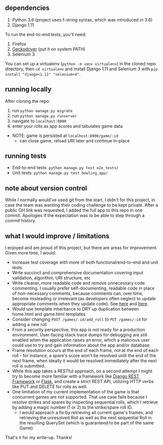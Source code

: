 ## dependencies
1. Python 3.6 (project uses f-string syntax, which was introduced in 3.6)
2. Django 1.11

To run the end-to-end tests, you'll need:
1. Firefox
2. [Geckodriver](https://github.com/mozilla/geckodriver/releases) (put it on system PATH)
3. Selenium 3

You can set up a virtualenv (```python -m venv virtualenv```) in the cloned repo directory, then ```cd virtualenv``` and install Django 1.11 and Selenium 3 with ```pip install "django<1.12" "selenium<4"```.

## running locally
After cloning the repo:
  1. run ```python manage.py migrate```
  2. run ```python manage.py runserver```
  3. navigate to ```localhost:8000```
  4. enter your rolls as app scores and tabulates game data
* NOTE: game is persisted at ```localhost:8000/game/:id```
  * can close game, reload URI later and continue in-place
  
## running tests
* End-to-end tests: ```python manage.py test e2e_tests/```
* Unit tests: ```python manage.py test bowling_app/```

## note about version control
While I normally would've used git from the start, I didn't for this project, in case the team was wanting their coding challenge to be kept private. After a public GH link was requested, I added the full app to this repo in one commit. Apologies if the expectation was to be able to step through a commit history. 

## what I would improve / limitations
I enjoyed and am proud of this project, but there are areas for improvement. Given more time, I would:
* Increase test coverage with more of both functional/end-to-end and unit tests
* Write succinct and comprehensive documentation covering input validation, algorithm, URI structure, etc
* Write cleaner, more readable code and remove unnecessary code commenting. I usually prefer self-documenting, readable code in place of non-necessary comments, because comments can, over time, become misleading or irrelevant (as developers often neglect to update appropriate comments when they update code). See [here](https://www.informit.com/articles/article.aspx?p=1326509) and [here](https://stackoverflow.com/questions/209015/what-is-self-documenting-code-and-can-it-replace-well-documented-code#209089).
* Would use template inheritance to DRY up duplication between home.html and game.html templates
* Consider changing ```POST /games/:id/add_roll``` to ```PUT /games/:id``` for adding a new roll
* From a security perspective, this app is not ready for a production environment. User-facing stack trace dumps for debugging are still enabled when the application raises an error, which a malicious user could use to try and gain information about the app and/or database.
* Frame resolution occurs at the end of each frame, not at the end of each roll - for instance, a spare's score won't be resolved until the end of the next frame, when ideally it would be resolved immediately after the next roll is submitted. 
* While this app takes a RESTful approach, on a second attempt I might try to become more familiar with a framework like [Django REST Framework](http://www.django-rest-framework.org/) or [Flask](http://flask.pocoo.org/), and create a strict REST API, utilizing HTTP verbs like PUT and DELETE for rolls as well.
* One limitation of my current implementation of the game is that concurrent games are not supported. That use case fails because I resolve strikes and spares by inspecting sequential rolls, which I retrieve by adding a magic number (1 or 2) to the strike/spare roll ID. 
  * I would approach a fix by retrieving all current game's frames, and retrieving the unresolved Roll as well as the next sequential Roll in the resulting QuerySet (which is guaranteed to be part of the same Game)
  
That's it for my write-up. Thanks!
